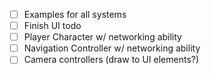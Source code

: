 - [ ] Examples for all systems
- [ ] Finish UI todo
- [ ] Player Character w/ networking ability
- [ ] Navigation Controller w/ networking ability
- [ ] Camera controllers (draw to UI elements?)